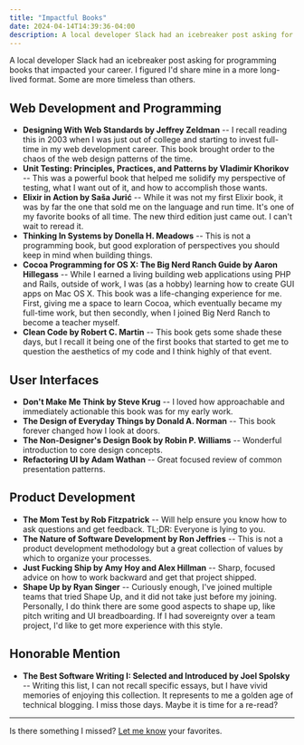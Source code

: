 ```yaml
---
title: "Impactful Books"
date: 2024-04-14T14:39:36-04:00
description: A local developer Slack had an icebreaker post asking for programming books that impacted your career. I figured I'd share mine in a more long-lived format. Some are more timeless than others.
---
```


A local developer Slack had an icebreaker post asking for programming books that impacted your career. I figured I'd share mine in a more long-lived format. Some are more timeless than others.

## Web Development and Programming

* **Designing With Web Standards by Jeffrey Zeldman** -- I recall reading this in 2003 when I was just out of college and starting to invest full-time in my web development career. This book brought order to the chaos of the web design patterns of the time. 
* **Unit Testing: Principles, Practices, and Patterns by Vladimir Khorikov** -- This was a powerful book that helped me solidify my perspective of testing, what I want out of it, and how to accomplish those wants.
* **Elixir in Action by Saša Jurić** -- While it was not my first Elixir book, it was by far the one that sold me on the language and run time. It's one of my favorite books of all time. The new third edition just came out. I can't wait to reread it.
* **Thinking In Systems by Donella H. Meadows** -- This is not a programming book, but good exploration of perspectives you should keep in mind when building things.
* **Cocoa Programming for OS X: The Big Nerd Ranch Guide by Aaron Hillegass** -- While I earned a living building web applications using PHP and Rails, outside of work, I was (as a hobby) learning how to create GUI apps on Mac OS X. This book was a life-changing experience for me. First, giving me a space to learn Cocoa, which eventually became my full-time work, but then secondly, when I joined Big Nerd Ranch to become a teacher myself.
* **Clean Code by Robert C. Martin** -- This book gets some shade these days, but I recall it being one of the first books that started to get me to question the aesthetics of my code and I think highly of that event.
 
## User Interfaces

* **Don't Make Me Think by Steve Krug** -- I loved how approachable and immediately actionable this book was for my early work.
* **The Design of Everyday Things by Donald A. Norman** -- This book forever changed how I look at doors.
* **The Non-Designer's Design Book by Robin P. Williams** -- Wonderful introduction to core design concepts.
* **Refactoring UI by Adam Wathan** -- Great focused review of common presentation patterns.

## Product Development

* **The Mom Test by Rob Fitzpatrick** -- Will help ensure you know how to ask questions and get feedback. TL;DR: Everyone is lying to you.
* **The Nature of Software Development by Ron Jeffries** -- This is not a product development methodology but a great collection of values by which to organize your processes.
* **Just Fucking Ship by Amy Hoy and Alex Hillman** -- Sharp, focused advice on how to work backward and get that project shipped.
* **Shape Up by Ryan Singer** -- Curiously enough, I've joined multiple teams that tried Shape Up, and it did not take just before my joining. Personally, I do think there are some good aspects to shape up, like pitch writing and UI breadboarding. If I had sovereignty over a team project, I'd like to get more experience with this style.

## Honorable Mention

* **The Best Software Writing I: Selected and Introduced by Joel Spolsky** -- Writing this list, I can not recall specific essays, but I have vivid memories of enjoying this collection. It represents to me a golden age of technical blogging. I miss those days. Maybe it is time for a re-read?

***

Is there something I missed? [Let me know](/contact) your favorites.
